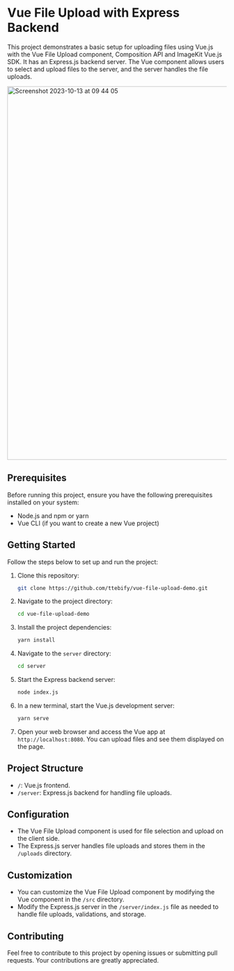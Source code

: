 # Vue File Upload with Express Backend

This project demonstrates a basic setup for uploading files using Vue.js with the Vue File Upload component, Composition API and ImageKit Vue.js SDK. It has an Express.js backend server. The Vue component allows users to select and upload files to the server, and the server handles the file uploads.

<img width="858" alt="Screenshot 2023-10-13 at 09 44 05" src="https://github.com/ttebify/vue-file-upload-demo/assets/86431009/b322dc45-7ea1-4899-a8b0-2b3644150da5">

## Prerequisites

Before running this project, ensure you have the following prerequisites installed on your system:

- Node.js and npm or yarn
- Vue CLI (if you want to create a new Vue project)

## Getting Started

Follow the steps below to set up and run the project:

1. Clone this repository:

   ```sh
   git clone https://github.com/ttebify/vue-file-upload-demo.git
   ```

2. Navigate to the project directory:

   ```sh
   cd vue-file-upload-demo
   ```

3. Install the project dependencies:

   ```sh
   yarn install
   ```

4. Navigate to the `server` directory:

   ```sh
   cd server
   ```

6. Start the Express backend server:

   ```sh
   node index.js
   ```

7. In a new terminal, start the Vue.js development server:

   ```sh
   yarn serve
   ```

8. Open your web browser and access the Vue app at `http://localhost:8080`. You can upload files and see them displayed on the page.

## Project Structure

- `/`: Vue.js frontend.
- `/server`: Express.js backend for handling file uploads.

## Configuration

- The Vue File Upload component is used for file selection and upload on the client side.
- The Express.js server handles file uploads and stores them in the `/uploads` directory.

## Customization

- You can customize the Vue File Upload component by modifying the Vue component in the `/src` directory.
- Modify the Express.js server in the `/server/index.js` file as needed to handle file uploads, validations, and storage.

## Contributing

Feel free to contribute to this project by opening issues or submitting pull requests. Your contributions are greatly appreciated.
